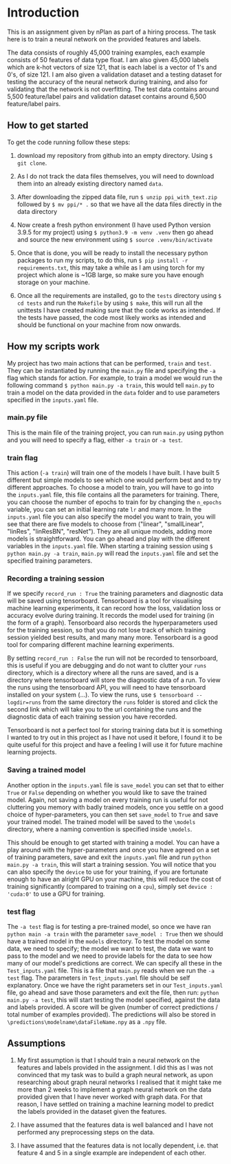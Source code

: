 # Introduction

This is an assignment given by nPlan as part of a hiring process. The
task here is to train a neural network on the provided features and
labels. 

The data consists of roughly 45,000 training examples, each example 
consists of 50 features of data type float. I am also given 45,000 
labels which are k-hot vectors of size 121, that is each label is a 
vector
of 1's and 0's, of size 121. I am also given a validation dataset and a
testing dataset for testing the accuracy of the neural network during
training, and also for validating that the network is not
overfitting. The test data contains around 5,500 feature/label pairs
and validation
dataset contains around 6,500 feature/label pairs.

## How to get started

To get the code running follow these steps: 
1) download my repository from github into an empty directory.
Using `$ git clone`.

2) As I do not track the data files themselves, you will need to 
download them into an already existing directory named `data`.

3) After downloading the zipped data file, run
`$ unzip ppi_with_text.zip` followed by
`$ mv ppi/* .`
so that we have all the data files directly in the data directory

4) Now create a fresh python environment (I have used Python version
3.9.5 for my project) using 
`$ python3.9 -m venv .venv` then go ahead and source the new environment
using `$ source .venv/bin/activate`

5) Once that is done, you will be ready to install the necessary python 
packages to run my scripts, to do this, run
`$ pip install -r requirements.txt`,
this may take a while as I am using torch
for my project which alone is ~1GB large, so make sure you have 
enough storage on your machine.

6) Once all the requirements are installed, go to the `tests` directory
using `$ cd tests` and run the `Makefile` by using 
`$ make`, this will run all the
unittests I have created making sure that the code works as intended.
If the tests have passed, the code most likely works as intended and 
should be functional on your machine from now onwards.

## How my scripts work

My project has two main actions that can be performed, `train` and
`test`. They can be instantiated by running the `main.py` file
and specifying the `-a` flag which stands for action. For example,
to train a model 
we would run the following command `$ python main.py -a train`, this
would tell `main.py` to train a model on the data provided in the 
`data` folder and to use parameters specified in the `inputs.yaml` 
file. 

### main.py file

This is the main file of the training project, you can run 
`main.py` using python and you will need to specify a flag, either
`-a train` or `-a test`.

### train flag

This action (`-a train`) will train one of the models I have built.
I have built
5 different but simple models to see which one would perform best and 
to try 
different approaches. To choose a model to train, you will have to 
go into the `inputs.yaml` file, this file contains all the
parameters for training. There, you can choose the number of 
epochs to train for by changing the `n_epochs` variable, you can
set an initial learning rate `lr` and many more. In the 
`inputs.yaml` file you can also specify the model you want to train,
you will see that there are five models to choose from
("linear", "smallLinear", "linRes", "linResBN", "resNet"). They are
all unique models, adding more models is straightforward.
You can go ahead and play with the different variables in the 
`inputs.yaml` file. When starting a training session using 
`$ python main.py -a train`, `main.py` will read the `inputs.yaml`
file and set the specified training parameters. 

### Recording a training session

If we specify 
`record_run : True` the training parameters and diagnostic data
will be saved using tensorboard. Tensorboard is a tool for 
visualising machine learning experiments, it can record how
the loss, validation loss or accuracy evolve during training.
It records the model used for training (in the form of a graph).
Tensorboard also records the hyperparameters used for the training
session, so that you do not lose track of which training session
yielded best results, and many many more. Tensorboard 
is a good tool for 
comparing different 
machine learning experiments. 

By setting `record_run : False` 
the run will not be 
recorded to tensorboard, this is useful if you are debugging and 
do not want to clutter your `runs` directory, which is a directory
where all the runs are saved, and is a directory where tensorboard 
will store the diagnostic data of a run. To view the runs using
the tensorboard API, you will need to have tensorboard installed 
on your system (...). 
To view the runs, use
`$ tensorboard --logdir=runs` from the same directory the `runs`
folder is stored and click the second link which will take you
to the url containing the runs and the diagnostic data of each
training session you have recorded. 

Tensorboard is not a perfect
tool for storing training data but it is something I wanted to 
try out in this project as I have not used it before, I found it
to be quite useful for this project and have a feeling I will
use it for future machine learning projects.

### Saving a trained model

Another option in the `inputs.yaml` file is 
`save_model` you can set that to either `True` or `False` 
depending on whether you would like to save the trained model. 
Again,
not saving a model on every training run is useful for not 
cluttering you memory with badly trained models, once you 
settle on a good choice of hyper-parameters, you can then set
`save_model` to `True` and save your trained model. The 
trained model will be saved to the `\models` directory, where a 
naming convention is specified inside `\models`. 

This should be enough to get started with training a model.
You can have a play around with the hyper-parameters and once
you have agreed on a set of training parameters, save and
exit the `inputs.yaml` file and run 
`python main.py -a train`, this will start a training session.
You will notice that you can also specify the `device` to use
for your training, if you are fortunate enough to have an
alright GPU
on your machine, this will reduce the cost of training 
significantly (compared to training on a `cpu`), simply set
`device : 'cuda:0'` to use a GPU for training.

### test flag

The `-a test` flag is for testing a pre-trained model, so once
we have ran `python main -a train` with the parameter 
`save_model : True` then we should have a 
trained model in the `models` directory. To test the model on
some data, we need to specify; the model we want to test, the
data we want to pass to the model and we need to provide labels
for the data to see how many of our model's predictions are
correct. We can specify all these in the `Test_inputs.yaml`
file. This is a file that `main.py` reads when we run the
`-a test` flag. The parameters in `Test_inputs.yaml` file
should be self explanatory. Once we have the right parameters
set in our `Test_inputs.yaml` file, go ahead and save those
parameters and exit the file, then run: 
`python main.py -a test`, this will start testing the model 
specified, against the data and labels provided. A score will
be given (number of correct predictions / total number of 
examples provided). The predictions will also be stored in 
`\predictions\modelname\dataFileName.npy` 
as a `.npy` file. 

## Assumptions

1) My first assumption is that I should train a neural network 
on the features and labels provided in the assignment. I did
this as I was not convinced that my task was to build a graph
neural network, as upon researching about graph neural networks
I realised that it might take me more than 2 weeks to implement
a graph neural network on the data provided given that I have 
never worked with graph data. For that reason, I have settled on
training a machine learning model to predict the labels provided
in the dataset given the features.

2) I have assumed that the features data is well balanced and 
I have not performed any preprocessing steps on the data.

3) I have assumed that the features data is not locally
dependent, i.e. that feature 4 and 5 in a single example 
are independent of each other.
